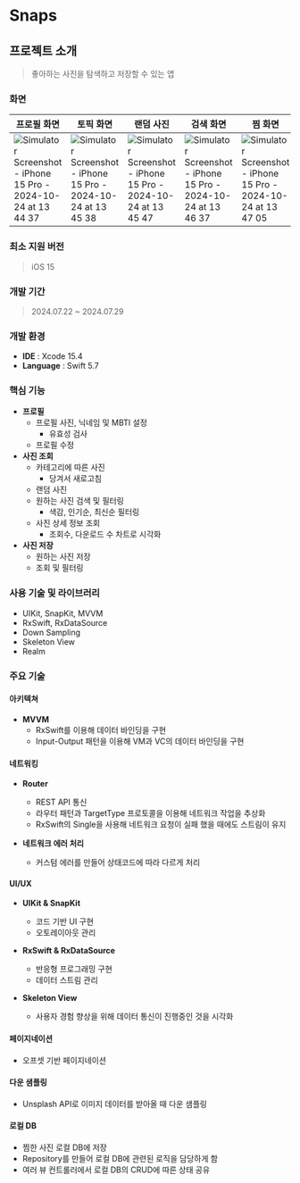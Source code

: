 # Snaps

## 프로젝트 소개
> 좋아하는 사진을 탐색하고 저장할 수 있는 앱

### 화면
| 프로필 화면 | 토픽 화면 | 랜덤 사진 | 검색 화면 | 찜 화면 | 상세 화면 |
| --- | --- | --- | --- | --- | --- |
| ![Simulator Screenshot - iPhone 15 Pro - 2024-10-24 at 13 44 37](https://github.com/user-attachments/assets/8c974864-c38e-4c67-ae90-c6846c8e93bd) | ![Simulator Screenshot - iPhone 15 Pro - 2024-10-24 at 13 45 38](https://github.com/user-attachments/assets/5ca84388-94a4-4b8c-997a-c21b9b2ad41a) | ![Simulator Screenshot - iPhone 15 Pro - 2024-10-24 at 13 45 47](https://github.com/user-attachments/assets/aa4ae323-a7e5-4838-9892-717c4eebb122) | ![Simulator Screenshot - iPhone 15 Pro - 2024-10-24 at 13 46 37](https://github.com/user-attachments/assets/822d8482-7af8-40b3-a105-59c42485f294) | ![Simulator Screenshot - iPhone 15 Pro - 2024-10-24 at 13 47 05](https://github.com/user-attachments/assets/e1d35ad4-aefc-483a-b33c-39f297fdebac) | ![Simulator Screenshot - iPhone 15 Pro - 2024-10-24 at 13 47 18](https://github.com/user-attachments/assets/0287467e-f720-4577-a73a-d573944278fe)
 
### 최소 지원 버전
> iOS 15

### 개발 기간
> 2024.07.22 ~ 2024.07.29

### 개발 환경
- **IDE** : Xcode 15.4
- **Language** : Swift 5.7

### 핵심 기능
- **프로필**
  - 프로필 사진, 닉네임 및 MBTI 설정
    - 유효성 검사
  - 프로필 수정
- **사진 조회**
  - 카테고리에 따른 사진
    - 당겨서 새로고침
  - 랜덤 사진
  - 원하는 사진 검색 및 필터링
    - 색감, 인기순, 최신순 필터링
  - 사진 상세 정보 조회
    - 조회수, 다운로드 수 차트로 시각화
- **사진 저장**
  - 원하는 사진 저장
  - 조회 및 필터링

### 사용 기술 및 라이브러리
- UIKit, SnapKit, MVVM
- RxSwift, RxDataSource
- Down Sampling
- Skeleton View
- Realm

### 주요 기술
#### 아키텍쳐
- **MVVM**
  - RxSwift를 이용해 데이터 바인딩을 구현
  - Input-Output 패턴을 이용해 VM과 VC의 데이터 바인딩을 구현

#### 네트워킹
- **Router**
  - REST API 통신
  - 라우터 패턴과 TargetType 프로토콜을 이용해 네트워크 작업을 추상화
  - RxSwift의 Single을 사용해 네트워크 요청이 실패 했을 때에도 스트림이 유지

- **네트워크 에러 처리**
  - 커스텀 에러를 만들어 상태코드에 따라 다르게 처리

#### UI/UX
- **UIKit & SnapKit**
  - 코드 기반 UI 구현
  - 오토레이아웃 관리

- **RxSwift & RxDataSource**
  - 반응형 프로그래밍 구현
  - 데이터 스트림 관리

- **Skeleton View**
  - 사용자 경험 향상을 위해 데이터 통신이 진행중인 것을 시각화

#### 페이지네이션
  - 오프셋 기반 페이지네이션

#### 다운 샘플링
  - Unsplash API로 이미지 데이터를 받아올 때 다운 샘플링

#### 로컬 DB
  - 찜한 사진 로컬 DB에 저장
  - Repository를 만들어 로컬 DB에 관련된 로직을 담당하게 함
  - 여러 뷰 컨트롤러에서 로컬 DB의 CRUD에 따른 상태 공유

